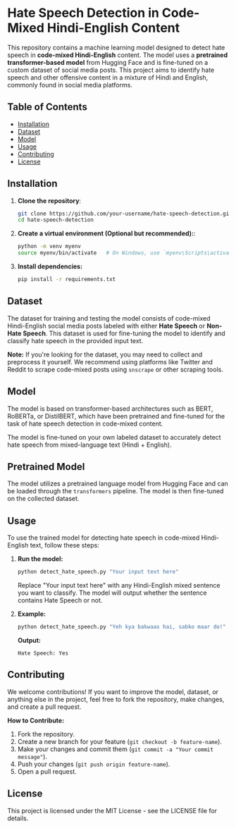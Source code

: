 # Hate Speech Detection in Code-Mixed Hindi-English Content

This repository contains a machine learning model designed to detect hate speech in **code-mixed Hindi-English** content. The model uses a **pretrained transformer-based model** from Hugging Face and is fine-tuned on a custom dataset of social media posts. This project aims to identify hate speech and other offensive content in a mixture of Hindi and English, commonly found in social media platforms.

## Table of Contents

- [Installation](#installation)
- [Dataset](#dataset)
- [Model](#model)
- [Usage](#usage)
- [Contributing](#contributing)
- [License](#license)

## Installation

1. **Clone the repository**:
   ```bash
   git clone https://github.com/your-username/hate-speech-detection.git
   cd hate-speech-detection

2. **Create a virtual environment (Optional but recommended):**:
   ```bash
   python -m venv myenv
   source myenv/bin/activate   # On Windows, use `myenv\Scripts\activate

3. **Install dependencies:**
   ```bash
   pip install -r requirements.txt

## Dataset

The dataset for training and testing the model consists of code-mixed Hindi-English social media posts labeled with either **Hate Speech** or **Non-Hate Speech**. This dataset is used for fine-tuning the model to identify and classify hate speech in the provided input text.

**Note:** If you're looking for the dataset, you may need to collect and preprocess it yourself. We recommend using platforms like Twitter and Reddit to scrape code-mixed posts using `snscrape` or other scraping tools.

## Model

The model is based on transformer-based architectures such as BERT, RoBERTa, or DistilBERT, which have been pretrained and fine-tuned for the task of hate speech detection in code-mixed content.

The model is fine-tuned on your own labeled dataset to accurately detect hate speech from mixed-language text (Hindi + English).

## Pretrained Model

The model utilizes a pretrained language model from Hugging Face and can be loaded through the `transformers` pipeline. The model is then fine-tuned on the collected dataset.

## Usage

To use the trained model for detecting hate speech in code-mixed Hindi-English text, follow these steps:

1.  **Run the model:**

    ```bash
    python detect_hate_speech.py "Your input text here"
    ```

    Replace "Your input text here" with any Hindi-English mixed sentence you want to classify. The model will output whether the sentence contains Hate Speech or not.

2.  **Example:**

    ```bash
    python detect_hate_speech.py "Yeh kya bakwaas hai, sabko maar do!"
    ```

    **Output:**

    ```plaintext
    Hate Speech: Yes
    ```

## Contributing

We welcome contributions! If you want to improve the model, dataset, or anything else in the project, feel free to fork the repository, make changes, and create a pull request.

**How to Contribute:**

1.  Fork the repository.
2.  Create a new branch for your feature (`git checkout -b feature-name`).
3.  Make your changes and commit them (`git commit -a "Your commit message"`).
4.  Push your changes (`git push origin feature-name`).
5.  Open a pull request.

## License
This project is licensed under the MIT License - see the LICENSE file for details.

